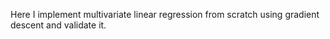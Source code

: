 Here I implement multivariate linear regression from scratch using gradient descent and validate it.
